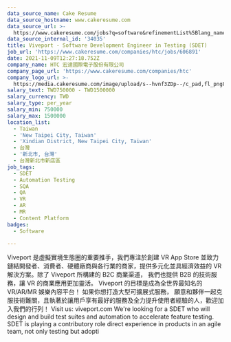 ```yaml
---
data_source_name: Cake Resume
data_source_hostname: www.cakeresume.com
data_source_url: >-
  https://www.cakeresume.com/jobs?q=software&refinementList%5Blang_name%5D%5B0%5D=English&refinementList%5Bsalary_type%5D=per_year&range%5Bsalary_range%5D%5Bmin%5D=1000000&page=2
data_source_internal_id: '34035'
title: Viveport - Software Development Engineer in Testing (SDET)
job_url: 'https://www.cakeresume.com/companies/htc/jobs/606891'
date: 2021-11-09T12:27:18.752Z
company_name: HTC 宏達國際電子股份有限公司
company_page_url: 'https://www.cakeresume.com/companies/htc'
company_logo_url: >-
  https://media.cakeresume.com/image/upload/s--hvnf3ZDp--/c_pad,fl_png8,h_200,w_200/v1569659591/gwf2hetj4bvzypwfrkvj.png
salary_text: TWD750000 - TWD1500000
salary_currency: TWD
salary_type: per_year
salary_min: 750000
salary_max: 1500000
location_list:
  - Taiwan
  - 'New Taipei City, Taiwan'
  - 'Xindian District, New Taipei City, Taiwan'
  - 台灣
  - '新北市, 台灣'
  - 台灣新北市新店區
job_tags:
  - SDET
  - Automation Testing
  - SQA
  - QA
  - VR
  - AR
  - MR
  - Content Platform
badges:
  - Software

---
```


Viveport 是虛擬實境生態圈的重要推手，我們專注於創建 VR App Store 並致力鏈結開發者、消費者、硬體廠商與各行業的商家，提供多元化並具經濟效益的 VR 解決方案。除了 Viveport 所構建的 B2C 商業渠道， 我們也提供 B2B 的技術服務，讓 VR 的商業應用更加靈活。 Viveport 的目標是成為全世界最知名的 VR/AR/MR 娛樂內容平台！ 如果你想打造大型可擴展式服務， 願意和夥伴一起克服技術難關，且執著於讓用戶享有最好的服務及全力提升使用者經驗的人，歡迎加入我們的行列！ Visit us: viveport.com We're looking for a SDET who will design and build test suites and automation to accelerate feature testing. SDET is playing a contributory role direct experience in products in an agile team, not only testing but adopti